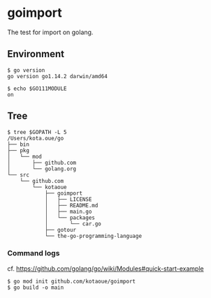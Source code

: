 # goimport
The test for import on golang.

## Environment
```shell-session
$ go version
go version go1.14.2 darwin/amd64

$ echo $GO111MODULE
on
```

## Tree
```
$ tree $GOPATH -L 5
/Users/kota.oue/go
├── bin
├── pkg
│   └── mod
│       ├── github.com
│       └── golang.org
└── src
    └── github.com
        └── kotaoue
            ├── goimport
            │   ├── LICENSE
            │   ├── README.md
            │   ├── main.go
            │   └── packages
            │       └── car.go
            ├── gotour
            └── the-go-programming-language
```

### Command logs
cf. https://github.com/golang/go/wiki/Modules#quick-start-example
```shell-session
$ go mod init github.com/kotaoue/goimport
$ go build -o main
```
